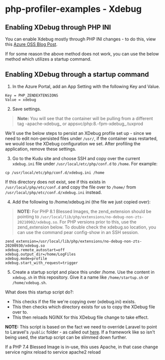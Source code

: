 # php-profiler-examples - Xdebug

## Enabling XDebug through PHP INI
You can enable Xdebug mostly through PHP INI changes - to do this, view this [Azure OSS Blog Post](https://azureossd.github.io/2020/05/05/debugging-php-application-on-azure-app-service-linux/index.html).

If for some reason the above method does not work, you can use the below method which utilizes a startup command.

## Enabling XDebug through a startup command
1. In the Azure Portal, add an App Setting with the following Key and Value.

```
Key = PHP_ZENDEXTENSIONS 
Value = xdebug
```
2. Save settings.
> **Note:** You will see that the container will be pulling from a different tag <phpversion>-apache-xdebug_<release-version> or appsvc/php:8.<minorversion>-fpm-xdebug_<release>.tuxprod

We'll use the below steps to persist an XDebug profile set up - since we need to edit non-persisted files under `/usr/`, if the container was restarted, we would lose the XDebug configuration we set. After profiling the application, remove these settings.

3. Go to the Kudu site and choose SSH and copy over the current `xdebug.ini` file under `/usr/local/etc/php/conf.d` to `/home`. For example:

```
cp /usr/local/etc/php/conf.d/xdebug.ini /home
```

If this directory does not exist, see if this exists in `/usr/local/php/etc/conf.d` and copy the file over to `/home/` from `/usr/local/php/etc/conf.d/xdebug.ini` instead.

4. Add the following to /home/xdebug.ini (the file we just copied over):

> **NOTE:** For PHP 8.1 Blessed Images, the zend_extension should be pointing to `/usr/local/lib/php/extensions/no-debug-non-zts-20210902/xdebug.so`. For PHP versions prior to this, use the zend_extension below. To double check the xdebug.so location, you can use the command pear config-show in an SSH session.

```
zend_extension=/usr/local/lib/php/extensions/no-debug-non-zts-20200930/xdebug.so
xdebug.remote_autostart=off
xdebug.output_dir=/home/LogFiles
xdebug.mode=profile
xdebug.start_with_request=trigger
```

5. Create a startup script and place this under /home. Use the content in `xdebug.sh` in this repository. Give it a name like `/home/startup.sh` or `/home/xdebug.sh`.


What does this startup script do?:

- This checks if the file we're copying over (xdebug.ini) exists.
- This then checks which directory exists for us to copy the XDebug file over to.
- This then reloads NGINX for this XDebug file change to take effect.

**NOTE:** This script is based on the fact we need to override Laravel to point to Laravel's `/public` folder - as called out [here](https://azureossd.github.io/2021/09/02/php-8-rewrite-rule/index.html). If a framework like so isn't being used, the startup script can be slimmed down further.

If a PHP 7.4 Blessed Image is in-use, this uses Apache, in that case change service nginx reload to service apache2 reload